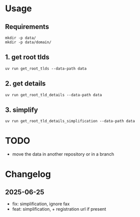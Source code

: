 # Usage

## Requirements

    mkdir -p data/
    mkdir -p data/domain/

## 1. get root tlds

    uv run get_root_tlds --data-path data

## 2. get details

    uv run get_root_tld_details --data-path data

## 3. simplify

    uv run get_root_tld_details_simplification --data-path data

# TODO
- move the data in another repository or in a branch


# Changelog
## 2025-06-25
- fix: simplification, ignore fax
- feat: simplification, + registration url if present
